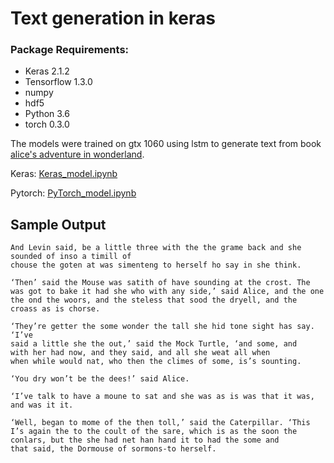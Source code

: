 # Text generation in keras

### Package Requirements:
* Keras 2.1.2
* Tensorflow 1.3.0
* numpy
* hdf5
* Python 3.6
* torch 0.3.0

The models were trained on gtx 1060 using lstm to generate text from book [alice's adventure in wonderland](https://www.gutenberg.org/ebooks/11).

Keras: [Keras_model.ipynb](./keras_model.ipynb)

Pytorch: [PyTorch_model.ipynb](./torch_model.ipynb)

## Sample Output

```
And Levin said, be a little three with the the grame back and she sounded of inso a timill of
chouse the goten at was simenteng to herself ho say in she think.

‘Then’ said the Mouse was satith of have sounding at the crost. The was got to bake it had she who with any side,’ said Alice, and the one the ond the woors, and the steless that sood the dryell, and the croass as is chorse.

‘They’re getter the some wonder the tall she hid tone sight has say. ‘I’ve
said a little she the out,’ said the Mock Turtle, ‘and some, and
with her had now, and they said, and all she weat all when
when while would nat, who then the climes of some, is’s sounting.

‘You dry won’t be the dees!’ said Alice.

‘I’ve talk to have a moune to sat and she was as is was that it was, and was it it.

‘Well, began to mome of the then toll,’ said the Caterpillar. ‘This I’s again the to the coult of the sare, which is as the soon the conlars, but the she had net han hand it to had the some and
that said, the Dormouse of sormons-to herself.
```
